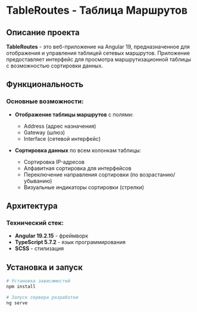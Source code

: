 # TableRoutes - Таблица Маршрутов
## Описание проекта
**TableRoutes** - это веб-приложение на Angular 19, предназначенное для отображения и управления таблицей сетевых маршрутов. Приложение предоставляет интерфейс для просмотра маршрутизационной таблицы с возможностью сортировки данных.
## Функциональность
### Основные возможности:
- **Отображение таблицы маршрутов** с полями:
  - Address (адрес назначения)
  - Gateway (шлюз)
  - Interface (сетевой интерфейс)

- **Сортировка данных** по всем колонкам таблицы:
  - Сортировка IP-адресов
  - Алфавитная сортировка для интерфейсов
  - Переключение направления сортировки (по возрастанию/убыванию)
  - Визуальные индикаторы сортировки (стрелки)

## Архитектура
### Технический стек:
- **Angular 19.2.15** - фреймворк
- **TypeScript 5.7.2** - язык программирования
- **SCSS** - стилизация

## Установка и запуск
``` bash
# Установка зависимостей
npm install
```
``` bash
# Запуск сервера разработки
ng serve
```
